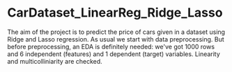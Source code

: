 # CarDataset_LinearReg_Ridge_Lasso
The aim of the project is to predict the price of cars given in a dataset using Ridge and Lasso regression.
As usual we start with data preprocessing.
But before preprocessing, an EDA is definitely needed: we've got 1000 rows and 6 independent (features) and 1 dependent (target) variables.
Linearity and multicolliniarity are checked.
